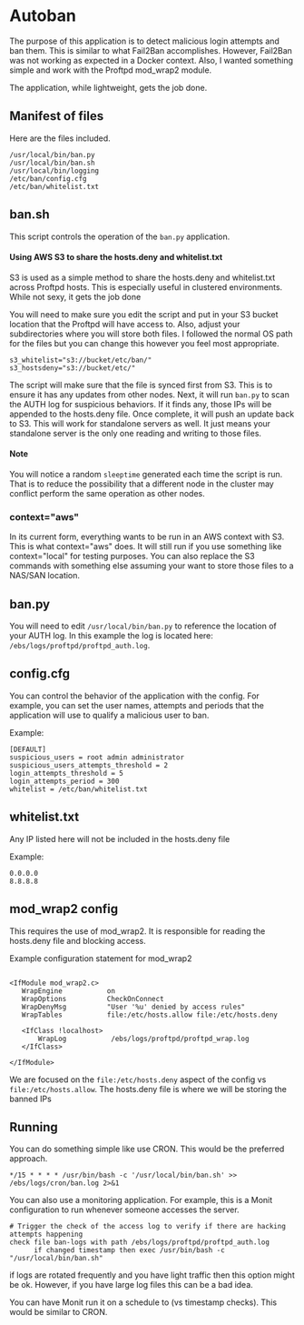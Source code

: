 <h1>Autoban</h1>

The purpose of this application is to detect malicious login attempts and ban them. This is similar to what Fail2Ban accomplishes. However, Fail2Ban was not working as expected in a Docker context. Also, I wanted something simple and work with the Proftpd mod_wrap2 module.

The application, while lightweight, gets the job done.

## Manifest of files
Here are the files included.
```
/usr/local/bin/ban.py
/usr/local/bin/ban.sh
/usr/local/bin/logging
/etc/ban/config.cfg
/etc/ban/whitelist.txt

```

## ban.sh
This script controls the operation of the <code>ban.py</code> application.

#### Using AWS S3 to share the hosts.deny and whitelist.txt
S3 is used as a simple method to share the hosts.deny and whitelist.txt across Proftpd hosts. This is especially useful in clustered environments. While not sexy, it gets the job done

You will need to make sure you edit the script and put in your S3 bucket location that the Proftpd will have access to. Also, adjust your subdirectories where you will store both files. I followed the normal OS path for the files but you can change this however you feel most appropriate.

```
s3_whitelist="s3://bucket/etc/ban/"
s3_hostsdeny="s3://bucket/etc/"
```
The script will make sure that the file is synced first from S3. This is to ensure it has any updates from other nodes. Next, it will run <code>ban.py</code> to scan the AUTH log for suspicious behaviors. If it finds any, those IPs will be appended to the hosts.deny file. Once complete, it will push an update back to S3. This will work for standalone servers as well. It just means your standalone server is the only one reading and writing to those files.

#### Note
You will notice a random <code>sleeptime</code> generated each time the script is run. That is to reduce the possibility that a different node in the cluster may conflict perform the same operation as other nodes.

### context="aws"
In its current form, everything wants to be run in an AWS context with S3. This is what context="aws" does. It will still run if you use something like context="local" for testing purposes. You can also replace the S3 commands with something else assuming your want to store those files to a NAS/SAN location.

## ban.py
You will need to edit <code>/usr/local/bin/ban.py</code> to reference the location of your AUTH log. In this example the log is located here: <code>/ebs/logs/proftpd/proftpd_auth.log</code>.

## config.cfg

You can control the behavior of the application with the config. For example, you can set the user names, attempts and periods that the application will use to qualify a malicious user to ban.

Example:
```
[DEFAULT]
suspicious_users = root admin administrator
suspicious_users_attempts_threshold = 2
login_attempts_threshold = 5
login_attempts_period = 300
whitelist = /etc/ban/whitelist.txt
```
## whitelist.txt
Any IP listed here will not be included in the hosts.deny file

Example:
```
0.0.0.0
8.8.8.8
```

## mod_wrap2 config
This requires the use of mod_wrap2. It is responsible for reading the hosts.deny file and blocking access.

Example configuration statement for mod_wrap2

```

<IfModule mod_wrap2.c>
   WrapEngine           on
   WrapOptions          CheckOnConnect
   WrapDenyMsg          "User '%u' denied by access rules"
   WrapTables           file:/etc/hosts.allow file:/etc/hosts.deny

   <IfClass !localhost>
       WrapLog           /ebs/logs/proftpd/proftpd_wrap.log
   </IfClass>

</IfModule>

```
We are focused on the <code>file:/etc/hosts.deny</code> aspect of the config vs <code>file:/etc/hosts.allow</code>. The hosts.deny file is where we will be storing the banned IPs


## Running

You can do something simple like use CRON. This would be the preferred approach.
```
*/15 * * * * /usr/bin/bash -c '/usr/local/bin/ban.sh' >> /ebs/logs/cron/ban.log 2>&1
```
You can also use a monitoring application. For example, this is a Monit configuration to run whenever someone accesses the server.

```
# Trigger the check of the access log to verify if there are hacking attempts happening
check file ban-logs with path /ebs/logs/proftpd/proftpd_auth.log
      if changed timestamp then exec /usr/bin/bash -c "/usr/local/bin/ban.sh"
```

if logs are rotated frequently and you have light traffic then this option might be ok. However, if you have large log files this can be a bad idea.

You can have Monit run it on a schedule to (vs timestamp checks). This would be similar to CRON.
